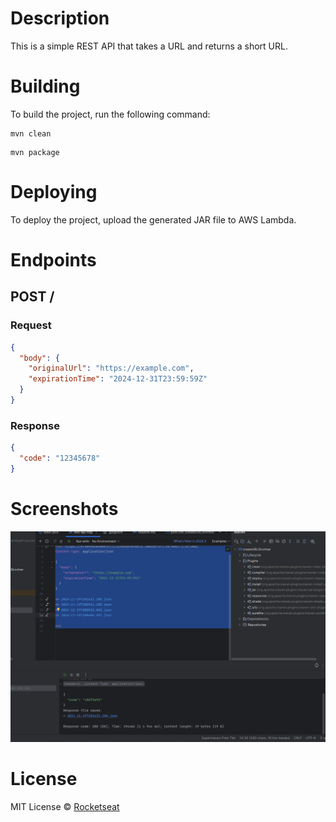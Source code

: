 # Description

This is a simple REST API that takes a URL and returns a short URL.

# Building

To build the project, run the following command:

```
mvn clean
```

```
mvn package
```

# Deploying

To deploy the project, upload the generated JAR file to AWS Lambda.

# Endpoints

## POST /

### Request

```json
{
  "body": {
    "originalUrl": "https://example.com",
    "expirationTime": "2024-12-31T23:59:59Z"
  }
}
```

### Response

```json
{
  "code": "12345678"
}
```

# Screenshots

![img.png](img.png)

# License

MIT License © [Rocketseat](https://github.com/rocketseat-education/serverless-rest-api-example)